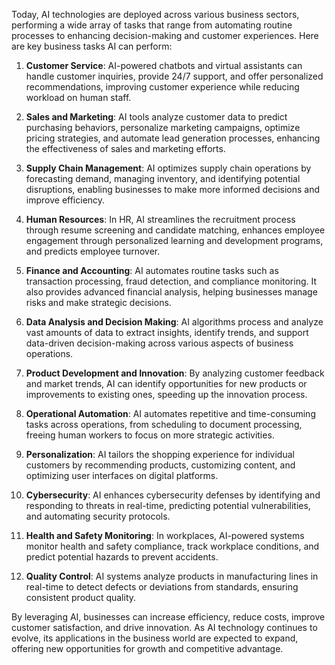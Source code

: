 Today, AI technologies are deployed across various business sectors, performing a wide array of tasks that range from automating routine processes to enhancing decision-making and customer experiences. Here are key business tasks AI can perform:

1. **Customer Service**: AI-powered chatbots and virtual assistants can handle customer inquiries, provide 24/7 support, and offer personalized recommendations, improving customer experience while reducing workload on human staff.

2. **Sales and Marketing**: AI tools analyze customer data to predict purchasing behaviors, personalize marketing campaigns, optimize pricing strategies, and automate lead generation processes, enhancing the effectiveness of sales and marketing efforts.

3. **Supply Chain Management**: AI optimizes supply chain operations by forecasting demand, managing inventory, and identifying potential disruptions, enabling businesses to make more informed decisions and improve efficiency.

4. **Human Resources**: In HR, AI streamlines the recruitment process through resume screening and candidate matching, enhances employee engagement through personalized learning and development programs, and predicts employee turnover.

5. **Finance and Accounting**: AI automates routine tasks such as transaction processing, fraud detection, and compliance monitoring. It also provides advanced financial analysis, helping businesses manage risks and make strategic decisions.

6. **Data Analysis and Decision Making**: AI algorithms process and analyze vast amounts of data to extract insights, identify trends, and support data-driven decision-making across various aspects of business operations.

7. **Product Development and Innovation**: By analyzing customer feedback and market trends, AI can identify opportunities for new products or improvements to existing ones, speeding up the innovation process.

8. **Operational Automation**: AI automates repetitive and time-consuming tasks across operations, from scheduling to document processing, freeing human workers to focus on more strategic activities.

9. **Personalization**: AI tailors the shopping experience for individual customers by recommending products, customizing content, and optimizing user interfaces on digital platforms.

10. **Cybersecurity**: AI enhances cybersecurity defenses by identifying and responding to threats in real-time, predicting potential vulnerabilities, and automating security protocols.

11. **Health and Safety Monitoring**: In workplaces, AI-powered systems monitor health and safety compliance, track workplace conditions, and predict potential hazards to prevent accidents.

12. **Quality Control**: AI systems analyze products in manufacturing lines in real-time to detect defects or deviations from standards, ensuring consistent product quality.

By leveraging AI, businesses can increase efficiency, reduce costs, improve customer satisfaction, and drive innovation. As AI technology continues to evolve, its applications in the business world are expected to expand, offering new opportunities for growth and competitive advantage.
